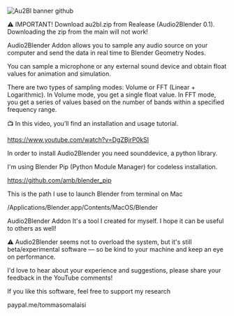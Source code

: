 ![Au2Bl banner github](https://github.com/user-attachments/assets/c43726a1-5a7f-4eb3-bfc4-b1c3558c395a)

⚠️ IMPORTANT! Download au2bl.zip from Realease (Audio2Blender 0.1). Downloading the zip from the main will not work!

Audio2Blender Addon allows you to sample any audio source on your computer and send the data in real time to Blender Geometry Nodes.

You can sample a microphone or any external sound device and obtain float values for animation and simulation.

There are two types of sampling modes: Volume or FFT (Linear + Logarithmic).
In Volume mode, you get a single float value.
In FFT mode, you get a series of values based on the number of bands within a specified frequency range.

📺 In this video, you’ll find an installation and usage tutorial.

https://www.youtube.com/watch?v=DgZBjrP0kSI


In order to install Audio2Blender you need sounddevice, a python library.

I'm using Blender Pip (Python Module Manager) for codeless installation.

https://github.com/amb/blender_pip

This is the path I use to launch Blender from terminal on Mac

/Applications/Blender.app/Contents/MacOS/Blender


Audio2Blender Addon It's a tool I created for myself. I hope it can be useful to others as well!

⚠️ Audio2Blender seems not to overload the system, but it's still beta/experimental software — so be kind to your machine and keep an eye on performance.

I'd love to hear about your experience and suggestions, please share your feedback in the YouTube comments!

If you like this software, feel free to support my research

paypal.me/tommasomalaisi
